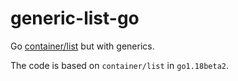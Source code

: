 # generic-list-go

Go [container/list](https://pkg.go.dev/container/list) but with generics.

The code is based on `container/list` in `go1.18beta2`.
